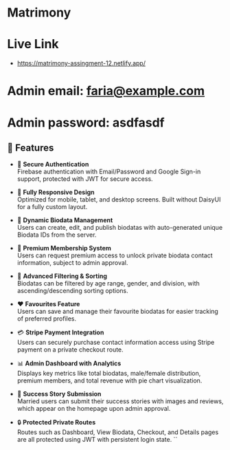 # Matrimony

# Live Link

- https://matrimony-assingment-12.netlify.app/

# Admin email: faria@example.com
# Admin password: asdfasdf

## 🌟 Features

- 🔐 **Secure Authentication**  
  Firebase authentication with Email/Password and Google Sign-in support, protected with JWT for secure access.

- 📱 **Fully Responsive Design**  
  Optimized for mobile, tablet, and desktop screens. Built without DaisyUI for a fully custom layout.

- 📄 **Dynamic Biodata Management**  
  Users can create, edit, and publish biodatas with auto-generated unique Biodata IDs from the server.

- 💎 **Premium Membership System**  
  Users can request premium access to unlock private biodata contact information, subject to admin approval.

- 🎯 **Advanced Filtering & Sorting**  
  Biodatas can be filtered by age range, gender, and division, with ascending/descending sorting options.

- ❤️ **Favourites Feature**  
  Users can save and manage their favourite biodatas for easier tracking of preferred profiles.

- 💳 **Stripe Payment Integration**  
  Users can securely purchase contact information access using Stripe payment on a private checkout route.

- 📊 **Admin Dashboard with Analytics**  
  Displays key metrics like total biodatas, male/female distribution, premium members, and total revenue with pie chart visualization.

- 🥂 **Success Story Submission**  
  Married users can submit their success stories with images and reviews, which appear on the homepage upon admin approval.

- 🔒 **Protected Private Routes**  
  Routes such as Dashboard, View Biodata, Checkout, and Details pages are all protected using JWT with persistent login state.
``
